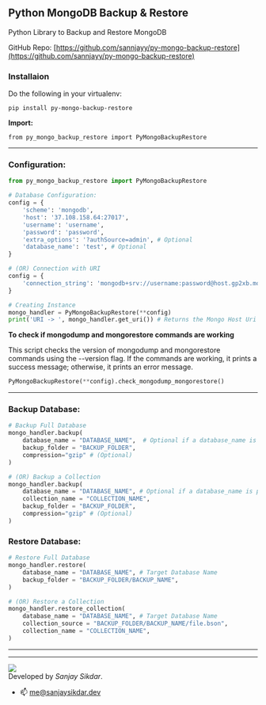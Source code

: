 ## Python MongoDB Backup & Restore
Python Library to Backup and Restore MongoDB

GitHub Repo: [https://github.com/sannjayy/py-mongo-backup-restore](https://github.com/sannjayy/py-mongo-backup-restore)
### Installaion
Do the following in your virtualenv:

`pip install py-mongo-backup-restore`

**Import:**
```
from py_mongo_backup_restore import PyMongoBackupRestore
```
---

### Configuration:
```python
from py_mongo_backup_restore import PyMongoBackupRestore

# Database Configuration:
config = {
    'scheme': 'mongodb',
    'host': '37.108.158.64:27017',
    'username': 'username',
    'password': 'password',
    'extra_options': '?authSource=admin', # Optional
    'database_name': 'test', # Optional
}

# (OR) Connection with URI
config = {
    'connection_string': 'mongodb+srv://username:password@host.gp2xb.mongodb.net/database?retryWrites=true&w=majority'
}

# Creating Instance
mongo_handler = PyMongoBackupRestore(**config)
print('URI -> ', mongo_handler.get_uri()) # Returns the Mongo Host Uri
```


**To check if mongodump and mongorestore commands are working**

This script checks the version of mongodump and mongorestore commands using the --version flag. If the commands are working, it prints a success message; otherwise, it prints an error message.

```python
PyMongoBackupRestore(**config).check_mongodump_mongorestore()
```

---

### Backup Database:

```python
# Backup Full Database
mongo_handler.backup(
    database_name = "DATABASE_NAME",  # Optional if a database_name is provided in the config.
    backup_folder = "BACKUP_FOLDER", 
    compression="gzip" # (Optional)
)

# (OR) Backup a Collection
mongo_handler.backup(
    database_name = "DATABASE_NAME", # Optional if a database_name is provided in the config.
    collection_name = "COLLECTION_NAME", 
    backup_folder = "BACKUP_FOLDER", 
    compression="gzip" # (Optional)
)
```

### Restore Database:

```python
# Restore Full Database
mongo_handler.restore(
    database_name = "DATABASE_NAME", # Target Database Name
    backup_folder = "BACKUP_FOLDER/BACKUP_NAME", 
)

# (OR) Restore a Collection
mongo_handler.restore_collection(
    database_name = "DATABASE_NAME", # Target Database Name
    collection_source = "BACKUP_FOLDER/BACKUP_NAME/file.bson", 
    collection_name = "COLLECTION_NAME", 
)
```

---

---

[![](https://img.shields.io/github/followers/sannjayy?style=social)](https://github.com/sannjayy)  
Developed by *Sanjay Sikdar*.   
- 📫 me@sanjaysikdar.dev



